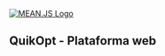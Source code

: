 [![MEAN.JS Logo](http://meanjs.org/img/logo-small.png)](http://meanjs.org/)



## QuikOpt - Plataforma web 